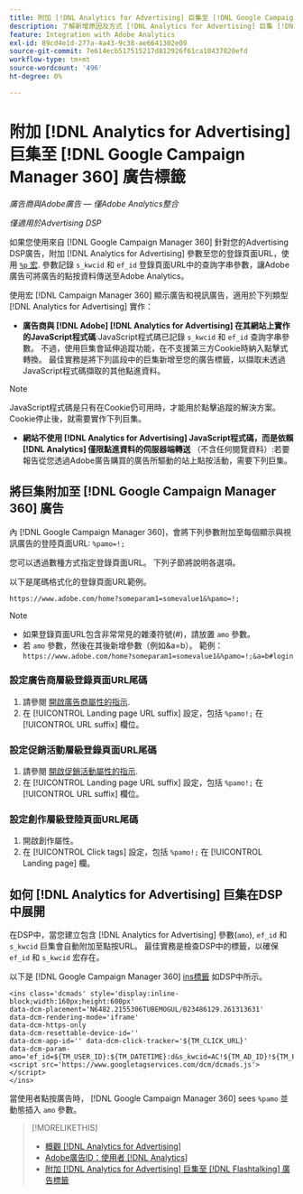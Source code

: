 ```yaml
---
title: 附加 [!DNL Analytics for Advertising] 巨集至 [!DNL Google Campaign Manager 360] 廣告標籤
description: 了解新增原因及方式 [!DNL Analytics for Advertising] 巨集 [!DNL Google Campaign Manager 360] 廣告標籤
feature: Integration with Adobe Analytics
exl-id: 89cd4e1d-277a-4a43-9c38-ae6641302e09
source-git-commit: 7e614ecb517515217d812926f61ca10437820efd
workflow-type: tm+mt
source-wordcount: '496'
ht-degree: 0%

---
```


# 附加 [!DNL Analytics for Advertising] 巨集至 [!DNL Google Campaign Manager 360] 廣告標籤

*廣告商與Adobe廣告 — 僅Adobe Analytics整合*

*僅適用於Advertising DSP*

如果您使用來自 [!DNL Google Campaign Manager 360] 針對您的Advertising DSP廣告，附加 [!DNL Analytics for Advertising] 參數至您的登錄頁面URL，使用 [`%p` 宏](https://support.google.com/campaignmanager/table/6096962). 參數記錄 `s_kwcid` 和 `ef_id` 登錄頁面URL中的查詢字串參數，讓Adobe廣告可將廣告的點按資料傳送至Adobe Analytics。

使用宏 [!DNL Campaign Manager 360] 顯示廣告和視訊廣告，適用於下列類型 [!DNL Analytics for Advertising] 實作：

* **廣告商與 [!DNL Adobe] [!DNL Analytics for Advertising] 在其網站上實作的JavaScript程式碼**:JavaScript程式碼已記錄 `s_kwcid` 和 `ef_id` 查詢字串參數。 不過，使用巨集會延伸追蹤功能，在不支援第三方Cookie時納入點擊式轉換。 最佳實務是將下列區段中的巨集新增至您的廣告標籤，以擷取未透過JavaScript程式碼擷取的其他點進資料。

>[!NOTE]
>
>JavaScript程式碼是只有在Cookie仍可用時，才能用於點擊追蹤的解決方案。 Cookie停止後，就需要實作下列巨集。

* **網站不使用 [!DNL Analytics for Advertising] JavaScript程式碼，而是依賴 [!DNL Analytics] 僅限點進資料的伺服器端轉送** （不含任何閱覽資料）:若要報告從您透過Adobe廣告購買的廣告所驅動的站上點按活動，需要下列巨集。

## 將巨集附加至 [!DNL Google Campaign Manager 360] 廣告

內 [!DNL Google Campaign Manager 360]，會將下列參數附加至每個顯示與視訊廣告的登陸頁面URL: `%pamo=!;`

您可以透過數種方式指定登錄頁面URL。 下列子節將說明各選項。

以下是尾碼格式化的登錄頁面URL範例。

```
https://www.adobe.com/home?someparam1=somevalue1&%pamo=!;
```

>[!NOTE]
>
>
>* 如果登錄頁面URL包含非常常見的雜湊符號(#)，請放置 `amo` 參數。
>* 若 `amo` 參數，然後在其後新增參數（例如&amp;a=b）。 範例：`https://www.adobe.com/home?someparam1=somevalue1&%pamo=!;&a=b#login`


### 設定廣告商層級登錄頁面URL尾碼

1. 請參閱 [開啟廣告商屬性的指示](https://support.google.com/campaignmanager/answer/2829344).
1. 在 [!UICONTROL Landing page URL suffix] 設定，包括 `%pamo!;` 在 [!UICONTROL URL suffix] 欄位。

### 設定促銷活動層級登錄頁面URL尾碼

1. 請參閱 [開啟促銷活動屬性的指示](https://support.google.com/campaignmanager/answer/2838056#set).
1. 在 [!UICONTROL Landing page URL suffix] 設定，包括 `%pamo!;` 在 [!UICONTROL URL suffix] 欄位。

### 設定創作層級登陸頁面URL尾碼

1. 開啟創作屬性。
1. 在 [!UICONTROL Click tags] 設定，包括 `%pamo!;` 在 [!UICONTROL Landing page] 欄。

## 如何 [!DNL Analytics for Advertising] 巨集在DSP中展開

在DSP中，當您建立包含 [!DNL Analytics for Advertising] 參數(`amo`), `ef_id` 和 `s_kwcid` 巨集會自動附加至點按URL。 最佳實務是檢查DSP中的標籤，以確保 `ef_id` 和 `s_kwcid` 宏存在。

以下是 [!DNL Google Campaign Manager 360] [ins標籤](https://support.google.com/campaignmanager/answer/6080468) 如DSP中所示。

```
<ins class='dcmads' style='display:inline-block;width:160px;height:600px'
data-dcm-placement='N6482.2155306TUBEMOGUL/B23486129.261313631'
data-dcm-rendering-mode='iframe'
data-dcm-https-only
data-dcm-resettable-device-id=''
data-dcm-app-id='' data-dcm-click-tracker='${TM_CLICK_URL}'
data-dcm-param-amo='ef_id=${TM_USER_ID}:${TM_DATETIME}:d&s_kwcid=AC!${TM_AD_ID}!${TM_PLACEMENT_ID}'>
<script src='https://www.googletagservices.com/dcm/dcmads.js'></script>
</ins>
```

當使用者點按廣告時， [!DNL Google Campaign Manager 360] sees `%pamo` 並動態插入 `amo` 參數。

>[!MORELIKETHIS]
>
>* [概觀 [!DNL Analytics for Advertising]](overview.md)
>* [Adobe廣告ID：使用者 [!DNL Analytics]](/help/integrations/analytics/ids.md)
>* [附加 [!DNL Analytics for Advertising] 巨集至 [!DNL Flashtalking] 廣告標籤](macros-flashtalking.md)

